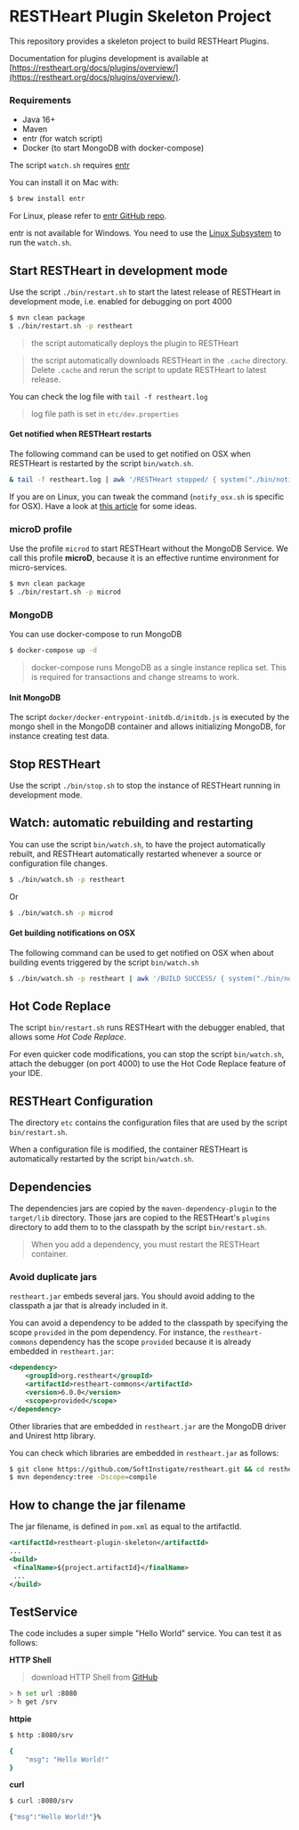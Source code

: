 # RESTHeart Plugin Skeleton Project

This repository provides a skeleton project to build RESTHeart Plugins.

Documentation for plugins development is available at [https://restheart.org/docs/plugins/overview/](https://restheart.org/docs/plugins/overview/).

### Requirements

- Java 16+
- Maven
- entr (for watch script)
- Docker (to start MongoDB with docker-compose)

The script `watch.sh` requires [entr](https://github.com/eradman/entr)

You can install it on Mac with:

```bash
$ brew install entr
```

For Linux, please refer to [entr GitHub repo](https://github.com/eradman/entr).

entr is not available for Windows. You need to use the [Linux Subsystem](https://docs.microsoft.com/en-us/windows/wsl/install-win10) to run the `watch.sh`.

## Start RESTHeart in development mode

Use the script `./bin/restart.sh` to start the latest release of RESTHeart in development mode, i.e. enabled for debugging on port 4000

```bash
$ mvn clean package
$ ./bin/restart.sh -p restheart
```

> the script automatically deploys the plugin to RESTHeart

> the script automatically downloads RESTHeart in the `.cache` directory. Delete `.cache` and rerun the script to update RESTHeart to latest release.

You can check the log file with `tail -f restheart.log`

> log file path is set in `etc/dev.properties`

#### Get notified when RESTHeart restarts

The following command can be used to get notified on OSX when RESTHeart is restarted by the script `bin/watch.sh`.

```bash
& tail -f restheart.log | awk '/RESTHeart stopped/ { system("./bin/notify_osx.sh RESTHeart stopped") } /RESTHeart started/ { system("./bin/notify_osx.sh RESTHeart started") } /.*/'
```

If you are on Linux, you can tweak the command (`notify_osx.sh` is specific for OSX). Have a look at [this article](https://superuser.com/questions/31917/is-there-a-way-to-show-notification-from-bash-script-in-ubuntu) for some ideas.

### microD profile

Use the profile `microd` to start RESTHeart without the MongoDB Service. We call this profile **microD**, because it is an effective runtime environment for micro-services.

```bash
$ mvn clean package
$ ./bin/restart.sh -p microd
```

### MongoDB

You can use docker-compose to run MongoDB

```bash
$ docker-compose up -d
```

> docker-compose runs MongoDB as a single instance replica set. This is required for transactions and change streams to work.

#### Init MongoDB

The script `docker/docker-entrypoint-initdb.d/initdb.js` is executed by the mongo shell in the MongoDB container and allows initializing MongoDB, for instance creating test data.

## Stop RESTHeart

Use the script `./bin/stop.sh` to stop the instance of RESTHeart running in development mode.


## Watch: automatic rebuilding and restarting

You can use the script `bin/watch.sh`, to have the project automatically rebuilt, and RESTHeart automatically restarted whenever a source or configuration file changes.

```bash
$ ./bin/watch.sh -p restheart
```

Or

```bash
$ ./bin/watch.sh -p microd
```

#### Get building notifications on OSX

The following command can be used to get notified on OSX when about building events triggered by the script `bin/watch.sh`

```bash
$ ./bin/watch.sh -p restheart | awk '/BUILD SUCCESS/ { system("./bin/notify_osx.sh RESTHeart build:success") } /BUILD FAILURE/ { system("./bin/notify_osx.sh RESTHeart build:failure") } /Building / { system("./bin/notify_osx.sh RESTHeart building...") } /.*/'
```

## Hot Code Replace

The script `bin/restart.sh` runs RESTHeart with the debugger enabled, that allows some *Hot Code Replace*.

For even quicker code modifications, you can stop the script `bin/watch.sh`, attach the debugger (on port 4000) to use the Hot Code Replace feature of your IDE.

## RESTHeart Configuration

The directory `etc` contains the configuration files that are used by the script `bin/restart.sh`.

When a configuration file is modified, the container RESTHeart is automatically restarted by the script `bin/watch.sh`.

## Dependencies

The dependencies jars are copied by the `maven-dependency-plugin` to the `target/lib` directory. Those jars are copied to the RESTHeart's `plugins` directory to add them to to the classpath by the script `bin/restart.sh`.

> When you add a dependency, you must restart the RESTHeart container.

### Avoid duplicate jars

`restheart.jar` embeds several jars. You should avoid adding to the classpath a jar that is already included in it.

You can avoid a dependency to be added to the classpath by specifying the scope `provided` in the pom dependency. For instance, the `restheart-commons` dependency has the scope `provided` because it is already embedded in `restheart.jar`:

```xml
<dependency>
    <groupId>org.restheart</groupId>
    <artifactId>restheart-commons</artifactId>
    <version>6.0.0</version>
    <scope>provided</scope>
</dependency>
```

Other libraries that are embedded in `restheart.jar` are the MongoDB driver and Unirest http library.

You can check which libraries are embedded in `restheart.jar` as follows:

```bash
$ git clone https://github.com/SoftInstigate/restheart.git && cd restheart
$ mvn dependency:tree -Dscope=compile
```

## How to change the jar filename

The jar filename, is defined in `pom.xml` as equal to the artifactId.

```xml
<artifactId>restheart-plugin-skeleton</artifactId>
...
<build>
 <finalName>${project.artifactId}</finalName>
 ...
</build>
```

## TestService

The code includes a super simple "Hello World" service. You can test it as follows:

**HTTP Shell**

> download HTTP Shell from [GitHub](https://github.com/SoftInstigate/http-shell/releases)

```bash
> h set url :8080
> h get /srv
```

**httpie**

```bash
$ http :8080/srv

{
    "msg": "Hello World!"
}
```

**curl**

```bash
$ curl :8080/srv

{"msg":"Hello World!"}%
```

